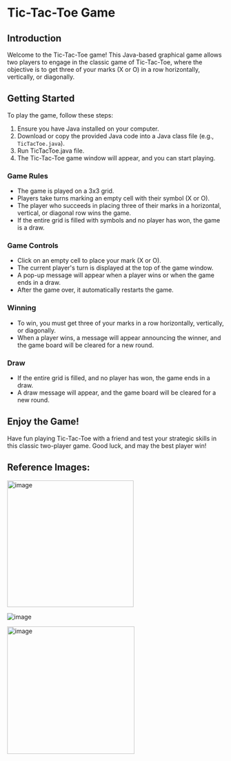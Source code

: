 # Tic-Tac-Toe Game 

## Introduction

Welcome to the Tic-Tac-Toe game! This Java-based graphical game allows two players to engage in the classic game of Tic-Tac-Toe, where the objective is to get three of your marks (X or O) in a row horizontally, vertically, or diagonally.

## Getting Started

To play the game, follow these steps:

1. Ensure you have Java installed on your computer.
2. Download or copy the provided Java code into a Java class file (e.g., `TicTacToe.java`).
3. Run TicTacToe.java file.
4. The Tic-Tac-Toe game window will appear, and you can start playing.

### Game Rules

- The game is played on a 3x3 grid.
- Players take turns marking an empty cell with their symbol (X or O).
- The player who succeeds in placing three of their marks in a horizontal, vertical, or diagonal row wins the game.
- If the entire grid is filled with symbols and no player has won, the game is a draw.

### Game Controls

- Click on an empty cell to place your mark (X or O).
- The current player's turn is displayed at the top of the game window.
- A pop-up message will appear when a player wins or when the game ends in a draw.
- After the game over, it automatically restarts the game.

### Winning

- To win, you must get three of your marks in a row horizontally, vertically, or diagonally.
- When a player wins, a message will appear announcing the winner, and the game board will be cleared for a new round.

### Draw

- If the entire grid is filled, and no player has won, the game ends in a draw.
- A draw message will appear, and the game board will be cleared for a new round.

## Enjoy the Game!

Have fun playing Tic-Tac-Toe with a friend and test your strategic skills in this classic two-player game. Good luck, and may the best player win!

## Reference Images:

<img width="293" alt="image" src="https://github.com/SArora12/Games/assets/121418505/4ddc1cf6-965f-42a8-b40c-fc46785d74bd">

![image](https://github.com/SArora12/Games/assets/121418505/ab9e6b4f-1c56-4a9a-abd2-febe12a87e08)


<img width="295" alt="image" src="https://github.com/SArora12/Games/assets/121418505/1deda6f2-6aae-42f9-98c3-59ff38498585">

